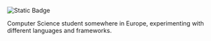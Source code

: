 
![Static Badge](https://img.shields.io/badge/PacificServ-Operational-blue)



Computer Science student somewhere in Europe, experimenting with different languages and frameworks. 
